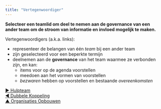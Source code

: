 ```yaml
---
title: "Vertegenwoordiger"
---
```



**Selecteer een teamlid om deel te nemen aan de governance van een ander team om de stroom van informatie en invloed mogelijk te maken.**

Vertegenwoordigers (a.k.a. links):

- representeer de belangen van één <dfn data-info="Team: Een groep mensen die samenwerken naar een gedeelde bestuurder (of objectief). Meestal maakt een team deel uit van een organisatie, of wordt het gevormd als een samenwerking van verschillende organisaties.">team</dfn> bij een ander team
- zijn geselecteerd voor een beperkte termijn
- deelnemen aan de **governance** van het team waarmee ze verbonden zijn, en kan: 
    - items voor op de agenda voorstellen
    - meedoen aan het vormen van voorstellen
    - <dfn data-info="Bezwaar: Een _argument_ – gerelateerd aan een voorstel, besluit, bestaande overeenkomst of actie – die onbedoelde gevolgen of potentiële manieren om te verbeteren onthult.">bezwaren</dfn> hebben op voorstellen en bestaande <dfn data-info="Overeenkomst: Een overeengekomen richtlijn, proces, beleid of protocol dat is ontworpen om de stroom van waarde zo goed mogelijk te geleiden.">overeenkomsten</dfn>

[&#9654; Hulpteam](helping-team.html)<br/>[&#9664; Dubbele Koppeling](double-linking.html)<br/>[&#9650; Organisaties Opbouwen](building-organizations.html)

